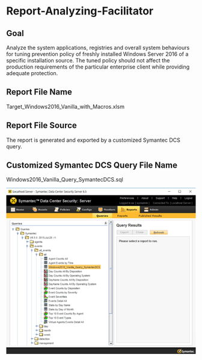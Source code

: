 # Report-Analyzing-Facilitator

## Goal</br>
Analyze the system applications, registries and overall system behaviours for tuning prevention policy of freshly installed Windows Server 2016 of a specific installation source. The tuned policy should not affect the production requirements of the particular enterprise client while providing adequate protection.

## Report File Name</br>
Target_Windows2016_Vanilla_with_Macros.xlsm

## Report File Source</br>
The report is generated and exported by a customized Symantec DCS query. 

## Customized Symantec DCS Query File Name</br>
Windows2016_Vanilla_Query_SymantecDCS.sql

![Customized Symantec DCS Query File GUI](https://github.com/KaiWeiL/Report-Analyzing-Facilitator/blob/master/Query_SymantecDCS_GUI.png)
